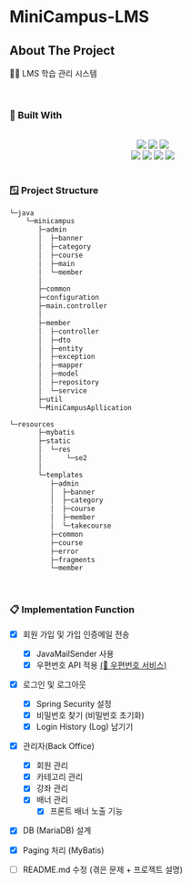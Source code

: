 # MiniCampus-LMS

<!-- ABOUT THE PROJECT -->
## About The Project

👩‍💻 LMS 학습 관리 시스템 


<br>

### 📁 Built With

<div align=center> 
<br>
    <img src="https://img.shields.io/badge/Spring Boot-6DB33F?style=for-the-badge&logo=Spring Boot&logoColor=white"> 
    <img src="https://img.shields.io/badge/MariaDB-003545?style=for-the-badge&logo=MariaDB&logoColor=white">
    <img src="https://img.shields.io/badge/java-007396?style=for-the-badge&logo=java&logoColor=white">
<br>
    <img src="https://img.shields.io/badge/html5-E34F26?style=for-the-badge&logo=html5&logoColor=white"> 
    <img src="https://img.shields.io/badge/css-1572B6?style=for-the-badge&logo=css3&logoColor=white">
    <img src="https://img.shields.io/badge/javascript-F7DF1E?style=for-the-badge&logo=javascript&logoColor=black">
    <img src="https://img.shields.io/badge/jquery-0769AD?style=for-the-badge&logo=jquery&logoColor=white">
</div>


<br>

### 🪟 Project Structure
```bash
└─java
    └─minicampus
       ├─admin
       │  ├─banner
       │  ├─category
       │  ├─course
       │  ├─main
       │  └─member
       │
       ├─common
       ├─configuration
       ├─main.controller
       │
       ├─member
       │  ├─controller
       │  ├─dto
       │  ├─entity
       │  ├─exception
       │  ├─mapper
       │  ├─model
       │  ├─repository
       │  └─service
       ├─util     
       └─MiniCampusApllication

```
```bash
└─resources
       ├─mybatis
       ├─static
       │  └─res
       │      └─se2
       │
       └─templates
          ├─admin
          │  ├─banner
          │  ├─category
          │  ├─course
          │  ├─member
          │  └─takecourse
          ├─common
          ├─course
          ├─error
          ├─fragments
          └─member
```
<br>

<!-- ROADMAP -->
### 📋 Implementation Function

- [x] 회원 가입 및 가입 인증메일 전송
  - [x] JavaMailSender 사용
  - [x] 우편번호 API 적용 [(📩 우편번호 서비스)](https://postcode.map.daum.net/guide)
- [x] 로그인 및 로그아웃
  - [x] Spring Security 설정
  - [x] 비밀번호 찾기 (비밀번호 초기화)
  - [x] Login History (Log) 남기기
- [x] 관리자(Back Office) 
  - [x] 회원 관리
  - [x] 카테고리 관리
  - [x] 강좌 관리
  - [x] 배너 관리
    - [x] 프론트 배너 노출 기능
- [x] DB (MariaDB) 설계
- [x] Paging 처리 (MyBatis)
- [ ] README.md 수정 (겪은 문제 + 프로젝트 설명)

